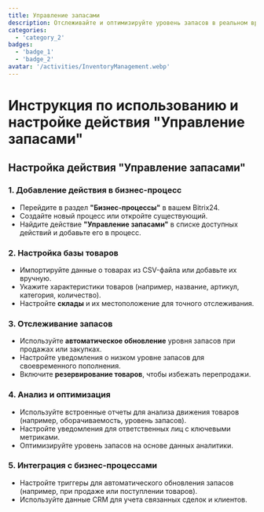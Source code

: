 ```yaml
---
title: Управление запасами
description: Отслеживайте и оптимизируйте уровень запасов в реальном времени.
categories: 
  - 'category_2'
badges: 
  - 'badge_1'
  - 'badge_2'
avatar: '/activities/InventoryManagement.webp'
---
```

# Инструкция по использованию и настройке действия "Управление запасами"

## **Настройка действия "Управление запасами"**

### 1. Добавление действия в бизнес-процесс
- Перейдите в раздел **"Бизнес-процессы"** в вашем Bitrix24.
- Создайте новый процесс или откройте существующий.
- Найдите действие **"Управление запасами"** в списке доступных действий и добавьте его в процесс.

### 2. Настройка базы товаров
- Импортируйте данные о товарах из CSV-файла или добавьте их вручную.
- Укажите характеристики товаров (например, название, артикул, категория, количество).
- Настройте **склады** и их местоположение для точного отслеживания.

### 3. Отслеживание запасов
- Используйте **автоматическое обновление** уровня запасов при продажах или закупках.
- Настройте уведомления о низком уровне запасов для своевременного пополнения.
- Включите **резервирование товаров**, чтобы избежать перепродажи.

### 4. Анализ и оптимизация
- Используйте встроенные отчеты для анализа движения товаров (например, оборачиваемость, уровень запасов).
- Настройте уведомления для ответственных лиц с ключевыми метриками.
- Оптимизируйте уровень запасов на основе данных аналитики.

### 5. Интеграция с бизнес-процессами
- Настройте триггеры для автоматического обновления запасов (например, при продаже или поступлении товаров).
- Используйте данные CRM для учета связанных сделок и клиентов.